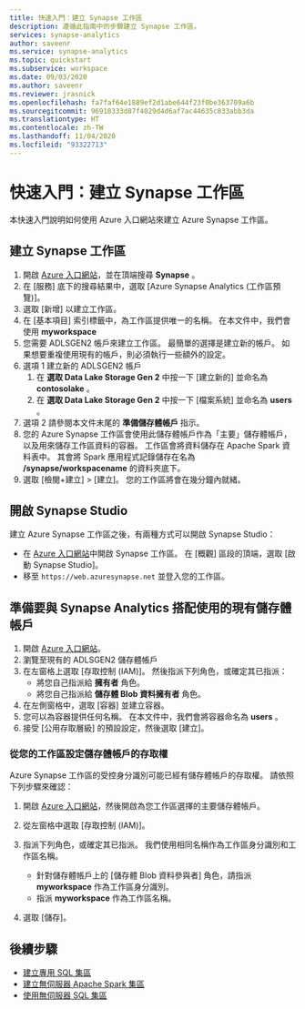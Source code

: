 ```yaml
---
title: 快速入門：建立 Synapse 工作區
description: 遵循此指南中的步驟建立 Synapse 工作區。
services: synapse-analytics
author: saveenr
ms.service: synapse-analytics
ms.topic: quickstart
ms.subservice: workspace
ms.date: 09/03/2020
ms.author: saveenr
ms.reviewer: jrasnick
ms.openlocfilehash: fa7faf64e1889ef2d1abe644f23f0be363709a6b
ms.sourcegitcommit: 96918333d87f4029d4d6af7ac44635c833abb3da
ms.translationtype: HT
ms.contentlocale: zh-TW
ms.lasthandoff: 11/04/2020
ms.locfileid: "93322713"
---
```

# <a name="quickstart-create-a-synapse-workspace"></a>快速入門：建立 Synapse 工作區
本快速入門說明如何使用 Azure 入口網站來建立 Azure Synapse 工作區。

## <a name="create-a-synapse-workspace"></a>建立 Synapse 工作區

1. 開啟 [Azure 入口網站](https://portal.azure.com)，並在頂端搜尋 **Synapse** 。
1. 在 [服務] 底下的搜尋結果中，選取 [Azure Synapse Analytics (工作區預覽)]。
1. 選取 [新增] 以建立工作區。
1. 在 [基本項目] 索引標籤中，為工作區提供唯一的名稱。 在本文件中，我們會使用 **myworkspace**
1. 您需要 ADLSGEN2 帳戶來建立工作區。 最簡單的選擇是建立新的帳戶。 如果想要重複使用現有的帳戶，則必須執行一些額外的設定。 
1. 選項 1 建立新的 ADLSGEN2 帳戶 
    1. 在 **選取 Data Lake Storage Gen 2** 中按一下 [建立新的] 並命名為 **contosolake** 。
    1. 在 **選取 Data Lake Storage Gen 2** 中按一下 [檔案系統] 並命名為 **users** 。
1. 選項 2 請參閱本文件末尾的 **準備儲存體帳戶** 指示。
1. 您的 Azure Synapse 工作區會使用此儲存體帳戶作為「主要」儲存體帳戶，以及用來儲存工作區資料的容器。 工作區會將資料儲存在 Apache Spark 資料表中。 其會將 Spark 應用程式記錄儲存在名為 **/synapse/workspacename** 的資料夾底下。
1. 選取 [檢閱+建立] > [建立]。 您的工作區將會在幾分鐘內就緒。

## <a name="open-synapse-studio"></a>開啟 Synapse Studio

建立 Azure Synapse 工作區之後，有兩種方式可以開啟 Synapse Studio：

* 在 [Azure 入口網站](https://portal.azure.com)中開啟 Synapse 工作區。 在 [概觀] 區段的頂端，選取 [啟動 Synapse Studio]。
* 移至 `https://web.azuresynapse.net` 並登入您的工作區。

## <a name="prepare-an-existing-storage-account-for-use-with-synapse-analytics"></a>準備要與 Synapse Analytics 搭配使用的現有儲存體帳戶

1. 開啟 [Azure 入口網站](https://portal.azure.com)。
1. 瀏覽至現有的 ADLSGEN2 儲存體帳戶
1. 在左窗格上選取 [存取控制 (IAM)]。 然後指派下列角色，或確定其已指派：
    * 將您自己指派給 **擁有者** 角色。
    * 將您自己指派給 **儲存體 Blob 資料擁有者** 角色。
1. 在左側窗格中，選取 [容器] 並建立容器。
1. 您可以為容器提供任何名稱。 在本文件中，我們會將容器命名為 **users** 。
1. 接受 [公用存取層級] 的預設設定，然後選取 [建立]。

### <a name="configure-access-to-the-storage-account-from-your-workspace"></a>從您的工作區設定儲存體帳戶的存取權

Azure Synapse 工作區的受控身分識別可能已經有儲存體帳戶的存取權。 請依照下列步驟來確認：

1. 開啟 [Azure 入口網站](https://portal.azure.com)，然後開啟為您工作區選擇的主要儲存體帳戶。
1. 從左窗格中選取 [存取控制 (IAM)]。
1. 指派下列角色，或確定其已指派。 我們使用相同名稱作為工作區身分識別和工作區名稱。
    * 針對儲存體帳戶上的 [儲存體 Blob 資料參與者] 角色，請指派 **myworkspace** 作為工作區身分識別。
    * 指派 **myworkspace** 作為工作區名稱。

1. 選取 [儲存]。

## <a name="next-steps"></a>後續步驟

* [建立專用 SQL 集區](quickstart-create-sql-pool-studio.md) 
* [建立無伺服器 Apache Spark 集區](quickstart-create-apache-spark-pool-portal.md)
* [使用無伺服器 SQL 集區](quickstart-sql-on-demand.md)
